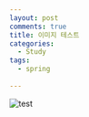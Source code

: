 ```yaml
---
layout: post
comments: true
title: 이미지 테스트
categories: 
  - Study
tags:
  - spring
 
---
```



![test](C:/Users\Public/Pictures/Lighthouse.jpg "예리")

